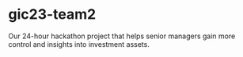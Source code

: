 # gic23-team2
Our 24-hour hackathon project that helps senior managers gain more control and insights into investment assets.
